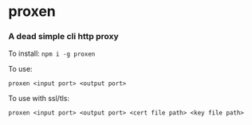 # proxen
### A dead simple cli http proxy

To install: `npm i -g proxen`

To use:

    proxen <input port> <output port>


To use with ssl/tls:

    proxen <input port> <output port> <cert file path> <key file path>